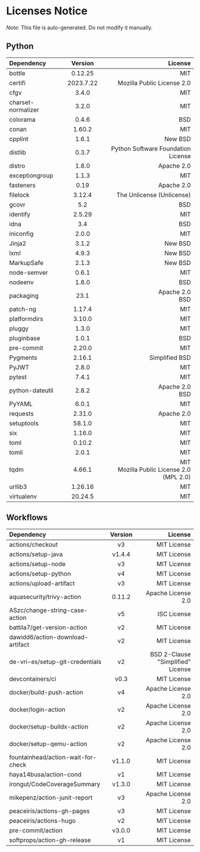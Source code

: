 # Licenses Notice
*Note*: This file is auto-generated. Do not modify it manually.
## Python
| Dependency | Version | License |
|:-----------|:-------:|--------:|
|bottle|0.12.25|MIT|
|certifi|2023.7.22|Mozilla Public License 2.0|
|cfgv|3.4.0|MIT|
|charset-normalizer|3.2.0|MIT|
|colorama|0.4.6|BSD|
|conan|1.60.2|MIT|
|cpplint|1.6.1|New BSD|
|distlib|0.3.7|Python Software Foundation License|
|distro|1.8.0|Apache 2.0|
|exceptiongroup|1.1.3|MIT|
|fasteners|0.19|Apache 2.0|
|filelock|3.12.4|The Unlicense (Unlicense)|
|gcovr|5.2|BSD|
|identify|2.5.29|MIT|
|idna|3.4|BSD|
|iniconfig|2.0.0|MIT|
|Jinja2|3.1.2|New BSD|
|lxml|4.9.3|New BSD|
|MarkupSafe|2.1.3|New BSD|
|node-semver|0.6.1|MIT|
|nodeenv|1.8.0|BSD|
|packaging|23.1|Apache 2.0<br/>BSD|
|patch-ng|1.17.4|MIT|
|platformdirs|3.10.0|MIT|
|pluggy|1.3.0|MIT|
|pluginbase|1.0.1|BSD|
|pre-commit|2.20.0|MIT|
|Pygments|2.16.1|Simplified BSD|
|PyJWT|2.8.0|MIT|
|pytest|7.4.1|MIT|
|python-dateutil|2.8.2|Apache 2.0<br/>BSD|
|PyYAML|6.0.1|MIT|
|requests|2.31.0|Apache 2.0|
|setuptools|58.1.0|MIT|
|six|1.16.0|MIT|
|toml|0.10.2|MIT|
|tomli|2.0.1|MIT|
|tqdm|4.66.1|MIT<br/>Mozilla Public License 2.0 (MPL 2.0)|
|urllib3|1.26.16|MIT|
|virtualenv|20.24.5|MIT|
## Workflows
| Dependency | Version | License |
|:-----------|:-------:|--------:|
|actions/checkout|v3|MIT License|
|actions/setup-java|v1.4.4|MIT License|
|actions/setup-node|v3|MIT License|
|actions/setup-python|v4|MIT License|
|actions/upload-artifact|v3|MIT License|
|aquasecurity/trivy-action|0.11.2|Apache License 2.0|
|ASzc/change-string-case-action|v5|ISC License|
|battila7/get-version-action|v2|MIT License|
|dawidd6/action-download-artifact|v2|MIT License|
|de-vri-es/setup-git-credentials|v2|BSD 2-Clause "Simplified" License|
|devcontainers/ci|v0.3|MIT License|
|docker/build-push-action|v4|Apache License 2.0|
|docker/login-action|v2|Apache License 2.0|
|docker/setup-buildx-action|v2|Apache License 2.0|
|docker/setup-qemu-action|v2|Apache License 2.0|
|fountainhead/action-wait-for-check|v1.1.0|MIT License|
|haya14busa/action-cond|v1|MIT License|
|irongut/CodeCoverageSummary|v1.3.0|MIT License|
|mikepenz/action-junit-report|v3|Apache License 2.0|
|peaceiris/actions-gh-pages|v3|MIT License|
|peaceiris/actions-hugo|v2|MIT License|
|pre-commit/action|v3.0.0|MIT License|
|softprops/action-gh-release|v1|MIT License|
